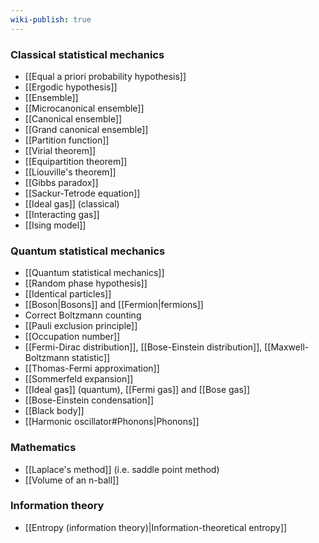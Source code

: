 ```yaml
---
wiki-publish: true
---
```

### Classical statistical mechanics
- [[Equal a priori probability hypothesis]]
- [[Ergodic hypothesis]]
- [[Ensemble]]
- [[Microcanonical ensemble]]
- [[Canonical ensemble]]
- [[Grand canonical ensemble]]
- [[Partition function]]
- [[Virial theorem]]
- [[Equipartition theorem]]
- [[Liouville's theorem]]
- [[Gibbs paradox]]
- [[Sackur-Tetrode equation]]
- [[Ideal gas]] (classical)
- [[Interacting gas]]
- [[Ising model]]
### Quantum statistical mechanics
- [[Quantum statistical mechanics]]
- [[Random phase hypothesis]]
- [[Identical particles]]
- [[Boson|Bosons]] and [[Fermion|fermions]]
- Correct Boltzmann counting
- [[Pauli exclusion principle]]
- [[Occupation number]]
- [[Fermi-Dirac distribution]], [[Bose-Einstein distribution]], [[Maxwell-Boltzmann statistic]]
- [[Thomas-Fermi approximation]]
- [[Sommerfeld expansion]]
- [[Ideal gas]] (quantum), [[Fermi gas]] and [[Bose gas]]
- [[Bose-Einstein condensation]]
- [[Black body]]
- [[Harmonic oscillator#Phonons|Phonons]]
### Mathematics
- [[Laplace's method]] (i.e. saddle point method)
- [[Volume of an n-ball]]
### Information theory
- [[Entropy (information theory)|Information-theoretical entropy]]
